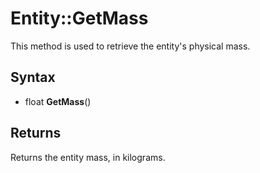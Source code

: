 # Entity::GetMass #
This method is used to retrieve the entity's physical mass.

## Syntax ##

- float **GetMass**()





## Returns ##


Returns the entity mass, in kilograms.